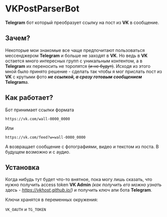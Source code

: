 <h1>VKPostParserBot</h1>
<p><b>Telegram</b> бот который преобразует ссылку на пост из <b>VK</b> в сообщение.</p>
<h2>Зачем?</h2>
<p>Некоторые мои знакомые все чаще предпочитают пользоваться мессенджером
<b>Telegram</b> и больше не заходят в <b>VK</b>. Но ведь в <b>VK</b> остается много интересных групп с
уникальным контентом, а в <b>Telegram</b> их переносить не торопятся <del>(и не будут)</del>.
Исходя из этого мной было принято решение - сделать так чтобы я мог прислать пост из <b>VK</b> с крутыми фото <b><i>не ссылкой,
а сразу готовым сообщением</i></b> <b>Telegram</b>а.</p>
<h2>Как работает?</h2>
<p>Бот принимает ссылки формата</p>
<code>https://vk.com/wall-0000_0000</code>
<p>Или</p>
<code>https://vk.com/feed?w=wall-0000_0000</code>
<p>А возвращает сообщение с фотографиями, видео и текстом из поста.
В будущем возможно и с аудио.</p>
<h2>Установка</h2>
<p>Когда нибудь тут будет что-то внятное, пока могу лишь сказать, что нужно получить access token <b>VK Admin</b> <i>(как получить его можно узнать здесь - <a href="https://vkhost.github.io/">https://vkhost.github.io/</a>)</i> и получить ключ апи бота <b>Telegram</b>.</p>
<p>Ключи хранятся в переменных окружения: </p>
<code>VK_OAUTH</code> и
<code>TG_TOKEN</code>
